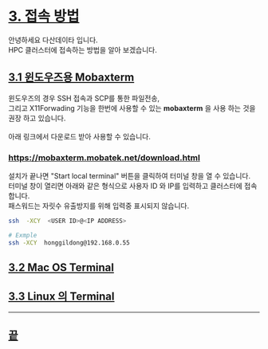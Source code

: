 [userguide]: https://github.com/dasandata/Open_HPC/tree/master/Document/User%20Guide#-%EB%AA%A9%EC%B0%A8
[ohpc]: http://openhpc.community/
[slurm]: https://slurm.schedmd.com/

# [3.   접속 방법][userguide]

안녕하세요 다산데이타 입니다.  
HPC 클러스터에 접속하는 방법을 알아 보겠습니다.  

## [3.1  윈도우즈용 Mobaxterm][userguide]

윈도우즈의 경우 SSH 접속과 SCP를 통한 파일전송,  
그리고 X11Forwading 기능을 한번에 사용할 수 있는 **mobaxterm** 을 사용 하는 것을 권장 하고 있습니다.  
<br>
아래 링크에서 다운로드 받아 사용할 수 있습니다.  
### https://mobaxterm.mobatek.net/download.html
설치가 끝나면 "Start local terminal" 버튼을 클릭하여 터미널 창을 열 수 있습니다.  
터미널 창이 열리면 아래와 같은 형식으로 사용자 ID 와 IP를 입력하고 클러스터에 접속합니다.  
패스워드는 자릿수 유출방지를 위해 입력중 표시되지 않습니다.  

```bash
ssh  -XCY  <USER ID>@<IP ADDRESS>

# Exmple
ssh -XCY  honggildong@192.168.0.55
```

## [3.2  Mac OS Terminal][userguide]


## [3.3  Linux 의 Terminal][userguide]


***
## [끝][userguide]
